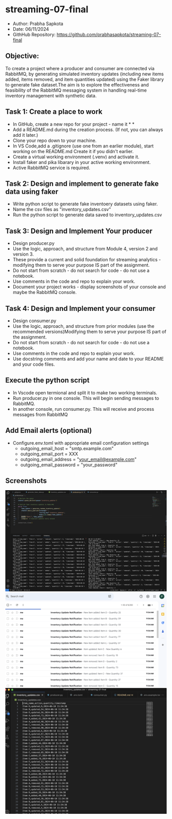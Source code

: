 # streaming-07-final
* Author: Prabha Sapkota
* Date: 06/11/2024
* GithHub Repository: https://github.com/prabhasapkota/streaming-07-final

## Objective: 
To create a project where a producer and consumer are connected via RabbitMQ, by generating simulated inventory updates (including new items added, items removed, and item quantities updated) using the Faker library to generate fake dataset.The aim is to explore the effectiveness and feasibility of the RabbitMQ messaging system in handling real-time inventory management with synthetic data.

## Task 1: Create a place to work
* In GitHub, create a new repo for your project - name it * *
* Add a README.md during the creation process. (If not, you can always add it later.)
* Clone your repo down to your machine.
* In VS Code,add a .gitignore (use one from an earlier module), start working on the README.md Create it if you didn't earlier.
* Create a virtual working environment (.venv) and activate it. 
* Install faker and pika libarary in your active working environment.
* Active RabbitMQ service is required.

## Task 2: Design and implement to generate fake data using faker
* Write python script to generate fake inventoery datasets using faker.
* Name the csv files as "inventory_updates.csv"
* Run the python script to generate data saved to inventory_updates.csv

## Task 3: Design and Implement Your producer
* Design producer.py
* Use the logic, approach, and structure from Module 4, version 2 and version 3.
* These provide a current and solid foundation for streaming analytics - modifying them to serve your purpose IS part of the assignment.
* Do not start from scratch - do not search for code - do not use a notebook.
* Use comments in the code and repo to explain your work.
* Document your project works - display screenshots of your console and maybe the RabbitMQ console.

## Task 4: Design and Implement your consumer
* Design consumer.py
* Use the logic, approach, and structure from prior modules (use the recommended versions)Modifying them to serve your purpose IS part of the assignment.
* Do not start from scratch - do not search for code - do not use a notebook.
* Use comments in the code and repo to explain your work.
* Use docstring comments and add your name and date to your README and your code files.

## Execute the python script
* In Vscode open termional and split it to make two working terminals.
* Run producer.py in one console. This will begin sending messages to RabbitMQ.
* In another console, run consumer.py. This will receive and process messages from RabbitMQ

## Add Email alerts (optional)
* Configure.env.toml with appropriate email configuration settings
   * outgoing_email_host = "smtp.example.com"
   * outgoing_email_port = XXX
   * outgoing_email_address = "your_email@example.com"
   * outgoing_email_password = "your_password"

 ## Screenshots
 ![Alt text](<image showing two working terminals.png>)
 ![Alt text](<email alerts.png>)
 ![Alt text](<datasets generated using faker.png>)









   
